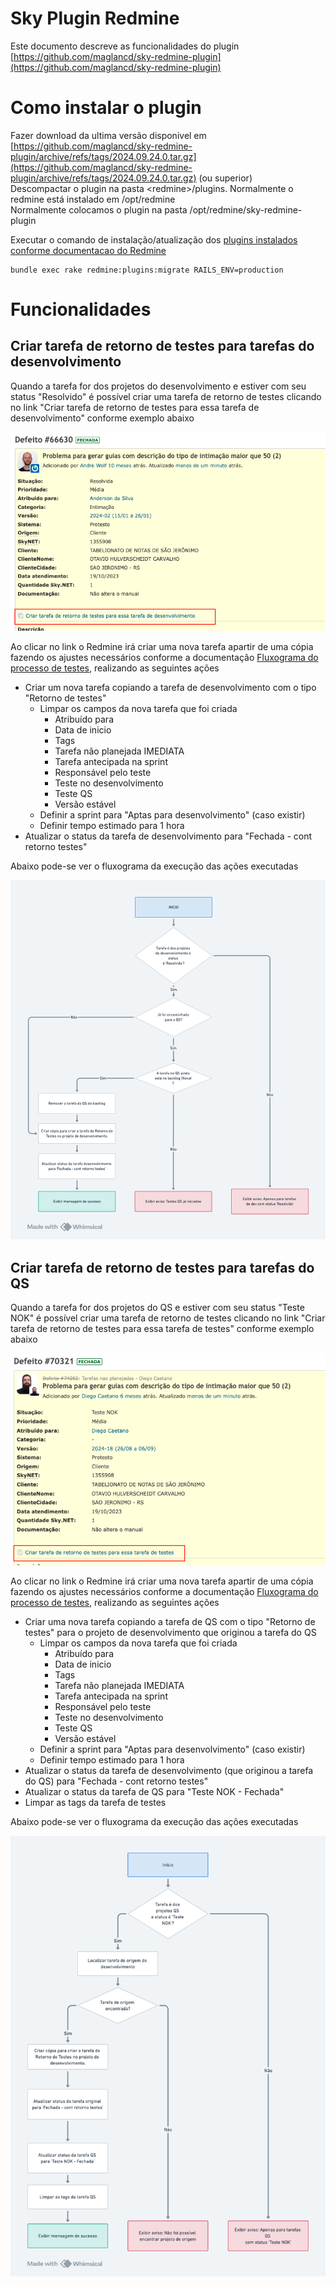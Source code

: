 # Sky Plugin Redmine

Este documento descreve as funcionalidades do plugin [https://github.com/maglancd/sky-redmine-plugin](https://github.com/maglancd/sky-redmine-plugin)

# Como instalar o plugin

Fazer download da ultima versão disponivel em [https://github.com/maglancd/sky-redmine-plugin/archive/refs/tags/2024.09.24.0.tar.gz](https://github.com/maglancd/sky-redmine-plugin/archive/refs/tags/2024.09.24.0.tar.gz) (ou superior)  
Descompactar o plugin na pasta \<redmine\>/plugins. Normalmente o redmine está instalado em /opt/redmine  
Normalmente colocamos o plugin na pasta /opt/redmine/sky-redmine-plugin

Executar o comando de instalação/atualização dos [plugins instalados conforme documentacao do Redmine](https://www.redmine.org/projects/redmine/wiki/plugins)

```
bundle exec rake redmine:plugins:migrate RAILS_ENV=production
```

# Funcionalidades

## **Criar tarefa de retorno de testes para tarefas do desenvolvimento**

Quando a tarefa for dos projetos do desenvolvimento e estiver com seu status "Resolvido" é possível criar uma tarefa de retorno de testes clicando no link "Criar tarefa de retorno de testes para essa tarefa de desenvolvimento" conforme exemplo abaixo

![redmine-criar-retorno-testes-devel](docs/redmine-criar-retorno-testes-devel.png)

Ao clicar no link o Redmine irá criar uma nova tarefa apartir de uma cópia fazendo os ajustes necessários conforme a documentação [Fluxograma do processo de testes](https://docs.google.com/document/d/1H_ADkIaIxo5wy2QCW3bFRrw7l23HpUkaPUXaeZMbJCY/edit), realizando as seguintes ações

- Criar um nova tarefa copiando a tarefa de desenvolvimento com o tipo "Retorno de testes"
  - Limpar os campos da nova tarefa que foi criada
    - Atribuído para
    - Data de inicio
    - Tags
    - Tarefa não planejada IMEDIATA
    - Tarefa antecipada na sprint
    - Responsável pelo teste
    - Teste no desenvolvimento
    - Teste QS
    - Versão estável
  - Definir a sprint para "Aptas para desenvolvimento" (caso existir)
  - Definir tempo estimado para 1 hora
- Atualizar o status da tarefa de desenvolvimento para "Fechada \- cont retorno testes"

Abaixo pode-se ver o fluxograma da execução das ações executadas

![fluxograma-criar-retorno-testes-devel](docs/fluxograma-criar-retorno-testes-devel.png)

##

## **Criar tarefa de retorno de testes para tarefas do QS**

Quando a tarefa for dos projetos do QS e estiver com seu status "Teste NOK" é possível criar uma tarefa de retorno de testes clicando no link "Criar tarefa de retorno de testes para essa tarefa de testes" conforme exemplo abaixo

![redmine-criar-retorno-testes-qs](docs/redmine-criar-retorno-testes-qs.png)

Ao clicar no link o Redmine irá criar uma nova tarefa apartir de uma cópia fazendo os ajustes necessários conforme a documentação [Fluxograma do processo de testes](https://docs.google.com/document/d/1H_ADkIaIxo5wy2QCW3bFRrw7l23HpUkaPUXaeZMbJCY/edit), realizando as seguintes ações

- Criar uma nova tarefa copiando a tarefa de QS com o tipo "Retorno de testes" para o projeto de desenvolvimento que originou a tarefa do QS
  - Limpar os campos da nova tarefa que foi criada
    - Atribuído para
    - Data de inicio
    - Tags
    - Tarefa não planejada IMEDIATA
    - Tarefa antecipada na sprint
    - Responsável pelo teste
    - Teste no desenvolvimento
    - Teste QS
    - Versão estável
  - Definir a sprint para "Aptas para desenvolvimento" (caso existir)
  - Definir tempo estimado para 1 hora
- Atualizar o status da tarefa de desenvolvimento (que originou a tarefa do QS) para "Fechada \- cont retorno testes"
- Atualizar o status da tarefa de QS para "Teste NOK \- Fechada"
- Limpar as tags da tarefa de testes

Abaixo pode-se ver o fluxograma da execução das ações executadas

![fluxograma-criar-retorno-testes-qs](docs/fluxograma-criar-retorno-testes-qs.png)

